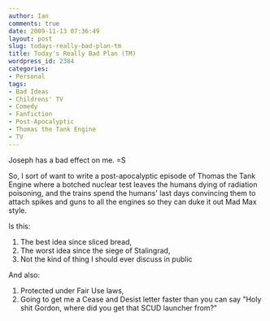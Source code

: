 ```yaml
---
author: Ian
comments: true
date: 2009-11-13 07:36:49
layout: post
slug: todays-really-bad-plan-tm
title: Today's Really Bad Plan (TM)
wordpress_id: 2384
categories:
- Personal
tags:
- Bad Ideas
- Childrens' TV
- Comedy
- Fanfiction
- Post-Apocalyptic
- Thomas the Tank Engine
- TV
---
```


Joseph has a bad effect on me.  =S

So, I sort of want to write a post-apocalyptic episode of Thomas the Tank Engine where a botched nuclear test leaves the humans dying of radiation poisoning, and the trains spend the humans' last days convincing them to attach spikes and guns to all the engines so they can duke it out Mad Max style.

Is this:

1) The best idea since sliced bread,
2) The worst idea since the siege of Stalingrad,
3) Not the kind of thing I should ever discuss in public

And also:

1) Protected under Fair Use laws,
2) Going to get me a Cease and Desist letter faster than you can say "Holy shit Gordon, where did you get that SCUD launcher from?"
